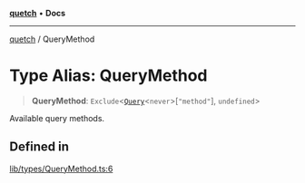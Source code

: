 [**quetch**](../README.md) • **Docs**

***

[quetch](../README.md) / QueryMethod

# Type Alias: QueryMethod

> **QueryMethod**: `Exclude`\<[`Query`](Query.md)\<`never`\>\[`"method"`\], `undefined`\>

Available query methods.

## Defined in

[lib/types/QueryMethod.ts:6](https://github.com/nevoland/quetch/blob/b70842cb9761fe7c217edef26e0fbc90449abccb/lib/types/QueryMethod.ts#L6)
